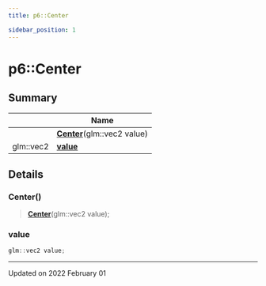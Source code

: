 ```yaml
---
title: p6::Center

sidebar_position: 1
---
```


# p6::Center







## Summary

|                | Name           |
| -------------- | -------------- |
| | **[Center](/reference/Types/center#center)**(glm::vec2 value) |
| glm::vec2 | **[value](/reference/Types/center#value)**  |

## Details


### Center()

> **[Center](/reference/Types/center#center)**(glm::vec2 value);





### value

```cpp
glm::vec2 value;
```


-------------------------------

Updated on 2022 February 01